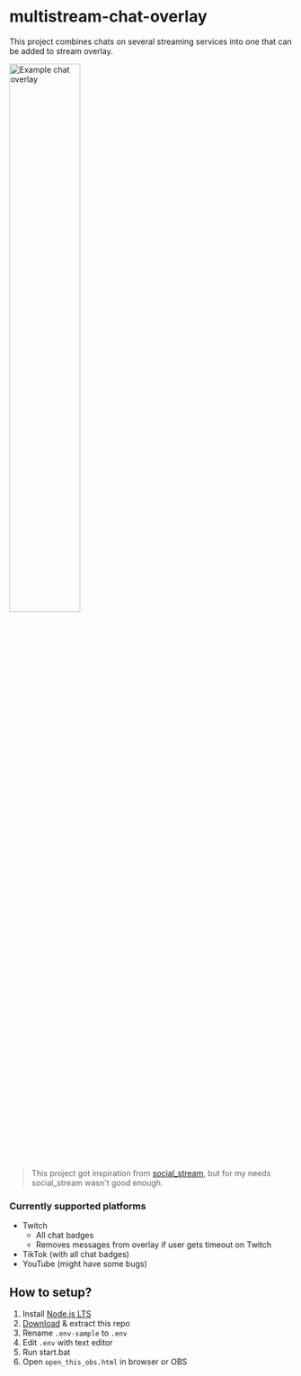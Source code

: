 # multistream-chat-overlay

This project combines chats on several streaming services into one that can be added to stream overlay.

<img src="https://i.imgur.com/M86i2V1.png" alt="Example chat overlay" style="width:50%" />

> This project got inspiration from [social_stream](https://github.com/steveseguin/social_stream#readme), but for my needs social_stream wasn't good enough.

### Currently supported platforms

-   Twitch
    -   All chat badges
    -   Removes messages from overlay if user gets timeout on Twitch
-   TikTok (with all chat badges)
-   YouTube (might have some bugs)

## How to setup?

1. Install [Node.js LTS](https://nodejs.dev/en/download/)
2. [Download](https://github.com/salasan1/multistream-chat-overlay/archive/refs/heads/main.zip) & extract this repo
3. Rename `.env-sample` to `.env`
4. Edit `.env` with text editor
5. Run start.bat
6. Open `open_this_obs.html` in browser or OBS
